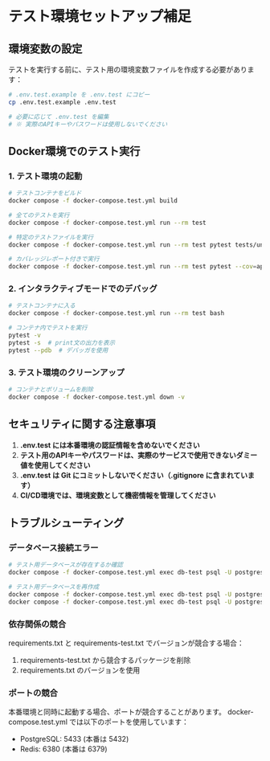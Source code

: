 # テスト環境セットアップ補足

## 環境変数の設定

テストを実行する前に、テスト用の環境変数ファイルを作成する必要があります：

```bash
# .env.test.example を .env.test にコピー
cp .env.test.example .env.test

# 必要に応じて .env.test を編集
# ※ 実際のAPIキーやパスワードは使用しないでください
```

## Docker環境でのテスト実行

### 1. テスト環境の起動

```bash
# テストコンテナをビルド
docker compose -f docker-compose.test.yml build

# 全てのテストを実行
docker compose -f docker-compose.test.yml run --rm test

# 特定のテストファイルを実行
docker compose -f docker-compose.test.yml run --rm test pytest tests/unit/models/test_company.py -v

# カバレッジレポート付きで実行
docker compose -f docker-compose.test.yml run --rm test pytest --cov=app --cov-report=html
```

### 2. インタラクティブモードでのデバッグ

```bash
# テストコンテナに入る
docker compose -f docker-compose.test.yml run --rm test bash

# コンテナ内でテストを実行
pytest -v
pytest -s  # print文の出力を表示
pytest --pdb  # デバッガを使用
```

### 3. テスト環境のクリーンアップ

```bash
# コンテナとボリュームを削除
docker compose -f docker-compose.test.yml down -v
```

## セキュリティに関する注意事項

1. **.env.test には本番環境の認証情報を含めないでください**
2. **テスト用のAPIキーやパスワードは、実際のサービスで使用できないダミー値を使用してください**
3. **.env.test は Git にコミットしないでください（.gitignore に含まれています）**
4. **CI/CD環境では、環境変数として機密情報を管理してください**

## トラブルシューティング

### データベース接続エラー

```bash
# テスト用データベースが存在するか確認
docker compose -f docker-compose.test.yml exec db-test psql -U postgres -c "\l"

# テスト用データベースを再作成
docker compose -f docker-compose.test.yml exec db-test psql -U postgres -c "DROP DATABASE IF EXISTS stockura_test;"
docker compose -f docker-compose.test.yml exec db-test psql -U postgres -c "CREATE DATABASE stockura_test;"
```

### 依存関係の競合

requirements.txt と requirements-test.txt でバージョンが競合する場合：

1. requirements-test.txt から競合するパッケージを削除
2. requirements.txt のバージョンを使用

### ポートの競合

本番環境と同時に起動する場合、ポートが競合することがあります。
docker-compose.test.yml では以下のポートを使用しています：

- PostgreSQL: 5433 (本番は 5432)
- Redis: 6380 (本番は 6379)